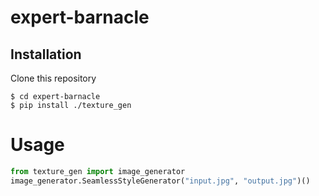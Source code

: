 # expert-barnacle
## Installation
Clone this repository

```
$ cd expert-barnacle
$ pip install ./texture_gen
```

# Usage
```python
from texture_gen import image_generator
image_generator.SeamlessStyleGenerator("input.jpg", "output.jpg")()
```